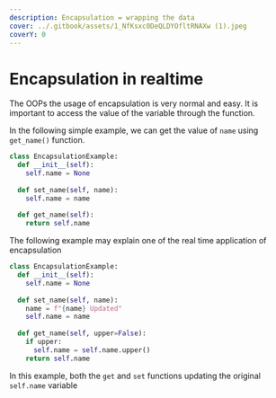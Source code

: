 ```yaml
---
description: Encapsulation = wrapping the data
cover: ../.gitbook/assets/1_NfKsxc0DeQLDYOfltRNAXw (1).jpeg
coverY: 0
---
```


# Encapsulation in realtime

The OOPs the usage of encapsulation is very normal and easy. It is important to access the value of the variable through the function.

In the following simple example, we can get the value of `name` using `get_name()` function.

```python
class EncapsulationExample:
  def __init__(self):
    self.name = None
  
  def set_name(self, name):
    self.name = name
    
  def get_name(self):
    return self.name
```

The following example may explain one of the real time application of encapsulation&#x20;

```python
class EncapsulationExample:
  def __init__(self):
    self.name = None
  
  def set_name(self, name):
    name = f"{name} Updated"
    self.name = name
    
  def get_name(self, upper=False):
    if upper:
      self.name = self.name.upper()
    return self.name
```

In this example, both the `get` and `set` functions updating the original `self.name` variable
